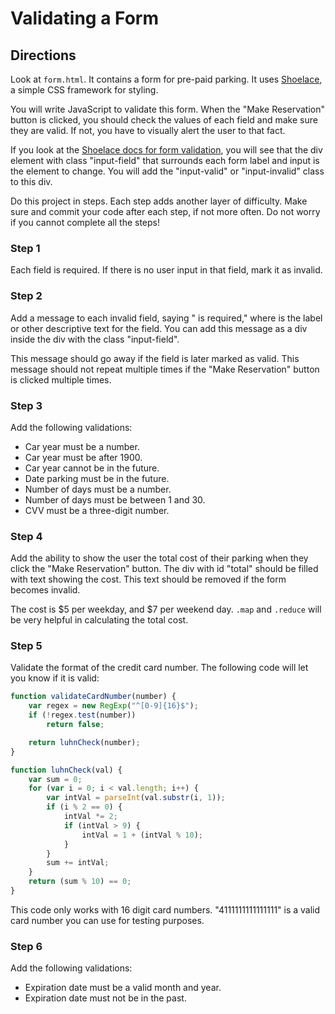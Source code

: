   # Validating a Form

## Directions

Look at `form.html`. It contains a form for pre-paid parking. It uses [Shoelace](https://shoelace.style/), a simple CSS framework for styling.

You will write JavaScript to validate this form. When the "Make Reservation" button is clicked, you should check the values of each field and make sure they are valid. If not, you have to visually alert the user to that fact.

If you look at the [Shoelace docs for form validation](https://shoelace.style/docs/forms.html#validation), you will see that the div element with class "input-field" that surrounds each form label and input is the element to change. You will add the "input-valid" or "input-invalid" class to this div.

Do this project in steps. Each step adds another layer of difficulty. Make sure and commit your code after each step, if not more often. Do not worry if you cannot complete all the steps!

### Step 1

Each field is required. If there is no user input in that field, mark it as invalid.

### Step 2

Add a message to each invalid field, saying "<field> is required," where <field> is the label or other descriptive text for the field. You can add this message as a div inside the div with the class "input-field".

This message should go away if the field is later marked as valid. This message should not repeat multiple times if the "Make Reservation" button is clicked multiple times.

### Step 3

Add the following validations:

* Car year must be a number.
* Car year must be after 1900.
* Car year cannot be in the future.
* Date parking must be in the future.
* Number of days must be a number.
* Number of days must be between 1 and 30.
* CVV must be a three-digit number. 

### Step 4

Add the ability to show the user the total cost of their parking when they click the "Make Reservation" button. The div with id "total" should be filled with text showing the cost. This text should be removed if the form becomes invalid.

The cost is $5 per weekday, and $7 per weekend day. `.map` and `.reduce` will be very helpful in calculating the total cost.

### Step 5

Validate the format of the credit card number. The following code will let you know if it is valid:

```js
function validateCardNumber(number) {
    var regex = new RegExp("^[0-9]{16}$");
    if (!regex.test(number))
        return false;

    return luhnCheck(number);
}

function luhnCheck(val) {
    var sum = 0;
    for (var i = 0; i < val.length; i++) {
        var intVal = parseInt(val.substr(i, 1));
        if (i % 2 == 0) {
            intVal *= 2;
            if (intVal > 9) {
                intVal = 1 + (intVal % 10);
            }
        }
        sum += intVal;
    }
    return (sum % 10) == 0;
}
```

This code only works with 16 digit card numbers. "4111111111111111" is a valid card number you can use for testing purposes.

### Step 6

Add the following validations:

* Expiration date must be a valid month and year.
* Expiration date must not be in the past.


